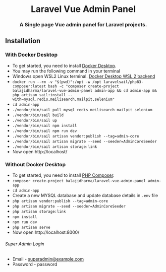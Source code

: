 <h1 align="center">Laravel Vue Admin Panel</h1>
<h3 align="center">A Single page Vue admin panel for Laravel projects.</h3>


## Installation

### With Docker Desktop
- To get started, you need to install [Docker Desktop](https://www.docker.com/products/docker-desktop).
- You may run the following command in your terminal
- Windows open WSL2 Linux terminal. [Docker Desktop WSL 2 backend](https://docs.docker.com/desktop/windows/wsl/)
- `docker run --rm -v "$(pwd)":/opt -w /opt laravelsail/php83-composer:latest bash -c "composer create-project balajidharma/laravel-vue-admin-panel admin-app && cd admin-app && php artisan sail:install --with=mysql,redis,meilisearch,mailpit,selenium"`
- `cd admin-app`
- `./vendor/bin/sail pull mysql redis meilisearch mailpit selenium`
- `./vendor/bin/sail build`
- `./vendor/bin/sail up`
- `./vendor/bin/sail npm install`
- `./vendor/bin/sail npm run dev`
- `./vendor/bin/sail artisan vendor:publish --tag=admin-core`
- `./vendor/bin/sail artisan migrate --seed --seeder=AdminCoreSeeder`
- `./vendor/bin/sail artisan storage:link`
- Now open http://localhost/

### Without Docker Desktop
- To get started, you need to install [PHP Composer](https://getcomposer.org/).
- `composer create-project balajidharma/laravel-vue-admin-panel admin-app`
- `cd admin-app`
- Create a new MYSQL database and update database details in `.env` file
- `php artisan vendor:publish --tag=admin-core`
- `php artisan migrate --seed --seeder=AdminCoreSeeder`
- `php artisan storage:link`
- `npm install`
- `npm run dev`
- `php artisan serve`
- Now open http://localhost:8000/

###### Super Admin Login
- Email - superadmin@example.com
- Password - password


```


```


